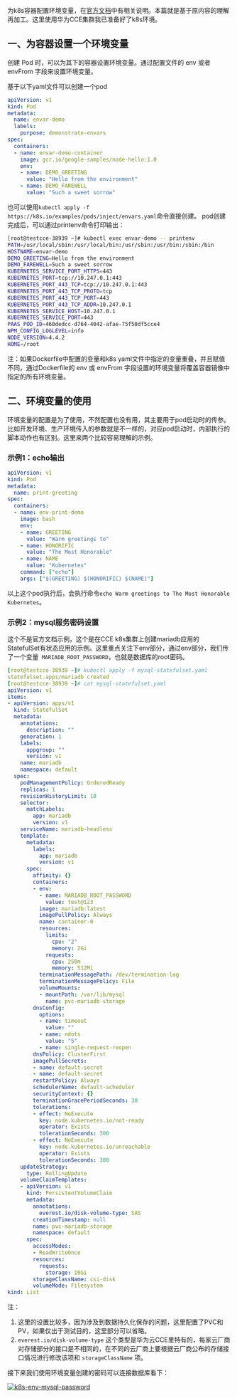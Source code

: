 为k8s容器配置环境变量，在[官方文档](https://kubernetes.io/zh-cn/docs/tasks/inject-data-application/define-environment-variable-container/ "官方文档")中有相关说明。本篇就是基于原内容的理解再加工。这里使用华为CCE集群我已准备好了k8s环境。

## 一、为容器设置一个环境变量

创建 Pod 时，可以为其下的容器设置环境变量。通过配置文件的 env 或者 envFrom 字段来设置环境变量。

基于以下yaml文件可以创建一个pod
```yaml
apiVersion: v1
kind: Pod
metadata:
  name: envar-demo
  labels:
    purpose: demonstrate-envars
spec:
  containers:
  - name: envar-demo-container
    image: gcr.io/google-samples/node-hello:1.0
    env:
    - name: DEMO_GREETING
      value: "Hello from the environment"
    - name: DEMO_FAREWELL
      value: "Such a sweet sorrow"
```

也可以使用`kubectl apply -f https://k8s.io/examples/pods/inject/envars.yaml`命令直接创建。
pod创建完成后，可以通过printenv命令打印输出：

```bash
[root@testcce-38939 ~]# kubectl exec envar-demo -- printenv
PATH=/usr/local/sbin:/usr/local/bin:/usr/sbin:/usr/bin:/sbin:/bin
HOSTNAME=envar-demo
DEMO_GREETING=Hello from the environment
DEMO_FAREWELL=Such a sweet sorrow
KUBERNETES_SERVICE_PORT_HTTPS=443
KUBERNETES_PORT=tcp://10.247.0.1:443
KUBERNETES_PORT_443_TCP=tcp://10.247.0.1:443
KUBERNETES_PORT_443_TCP_PROTO=tcp
KUBERNETES_PORT_443_TCP_PORT=443
KUBERNETES_PORT_443_TCP_ADDR=10.247.0.1
KUBERNETES_SERVICE_HOST=10.247.0.1
KUBERNETES_SERVICE_PORT=443
PAAS_POD_ID=460dedcc-d764-4042-afae-75f50df5cce4
NPM_CONFIG_LOGLEVEL=info
NODE_VERSION=4.4.2
HOME=/root
```

注：如果Dockerfile中配置的变量和k8s yaml文件中指定的变量重叠，并且赋值不同，通过Dockerfile的 env 或 envFrom 字段设置的环境变量将覆盖容器镜像中指定的所有环境变量。

## 二、环境变量的使用

环境变量的配置是为了使用，不然配置也没有用，其主要用于pod启动时的传参。比如开发环境、生产环境传入的参数就是不一样的，对应pod启动时，内部执行的脚本动作也有区别。这里来两个比较容易理解的示例。

### 示例1：echo输出

```yaml
apiVersion: v1
kind: Pod
metadata:
  name: print-greeting
spec:
  containers:
  - name: env-print-demo
    image: bash
    env:
    - name: GREETING
      value: "Warm greetings to"
    - name: HONORIFIC
      value: "The Most Honorable"
    - name: NAME
      value: "Kubernetes"
    command: ["echo"]
    args: ["$(GREETING) $(HONORIFIC) $(NAME)"]
```

以上这个pod执行后，会执行命令`echo Warm greetings to The Most Honorable Kubernetes`。

### 示例2：mysql服务密码设置

这个不是官方文档示例，这个是在CCE k8s集群上创建mariadb应用的StatefulSet有状态应用的示例。这里重点关注下env部分，通过env部分，我们传了一个变量` MARIADB_ROOT_PASSWORD`，也就是数据库的root密码。

```yaml
[root@testcce-38939 ~]# kubectl apply -f mysql-statefulset.yaml
statefulset.apps/mariadb created
[root@testcce-38939 ~]# cat mysql-statefulset.yaml
apiVersion: v1
items:
- apiVersion: apps/v1
  kind: StatefulSet
  metadata:
    annotations:
      description: ""
    generation: 1
    labels:
      appgroup: ""
      version: v1
    name: mariadb
    namespace: default
  spec:
    podManagementPolicy: OrderedReady
    replicas: 1
    revisionHistoryLimit: 10
    selector:
      matchLabels:
        app: mariadb
        version: v1
    serviceName: mariadb-headless
    template:
      metadata:
        labels:
          app: mariadb
          version: v1
      spec:
        affinity: {}
        containers:
        - env:
          - name: MARIADB_ROOT_PASSWORD
            value: test@123
          image: mariadb:latest
          imagePullPolicy: Always
          name: container-0
          resources:
            limits:
              cpu: "2"
              memory: 2Gi
            requests:
              cpu: 250m
              memory: 512Mi
          terminationMessagePath: /dev/termination-log
          terminationMessagePolicy: File
          volumeMounts:
          - mountPath: /var/lib/mysql
            name: pvc-mariadb-storage
        dnsConfig:
          options:
          - name: timeout
            value: ""
          - name: ndots
            value: "5"
          - name: single-request-reopen
        dnsPolicy: ClusterFirst
        imagePullSecrets:
        - name: default-secret
        - name: default-secret
        restartPolicy: Always
        schedulerName: default-scheduler
        securityContext: {}
        terminationGracePeriodSeconds: 30
        tolerations:
        - effect: NoExecute
          key: node.kubernetes.io/not-ready
          operator: Exists
          tolerationSeconds: 300
        - effect: NoExecute
          key: node.kubernetes.io/unreachable
          operator: Exists
          tolerationSeconds: 300
    updateStrategy:
      type: RollingUpdate
    volumeClaimTemplates:
    - apiVersion: v1
      kind: PersistentVolumeClaim
      metadata:
        annotations:
          everest.io/disk-volume-type: SAS
        creationTimestamp: null
        name: pvc-mariadb-storage
        namespace: default
      spec:
        accessModes:
        - ReadWriteOnce
        resources:
          requests:
            storage: 10Gi
        storageClassName: csi-disk
        volumeMode: Filesystem
kind: List
```
注：
1. 这里的设置比较多，因为涉及到数据持久化保存的问题，这里配置了PVC和PV，如果仅出于测试目的，这里部分可以省略。
2. `everest.io/disk-volume-type` 这个类型是华为云CCE里特有的，每家云厂商对存储部分的接口是不相同的，在不同的云厂商上要根据云厂商公布的存储接口情况进行修改该项和 `storageClassName` 项。

接下来我们使用环境变量创建的密码可以连接数据库看下：

[![k8s-env-mysql-password](http://www.361way.com/wp-content/uploads/2021/09/k8s-env-mysql-password.png "k8s-env-mysql-password")](http://www.361way.com/wp-content/uploads/2021/09/k8s-env-mysql-password.png "k8s-env-mysql-password")
